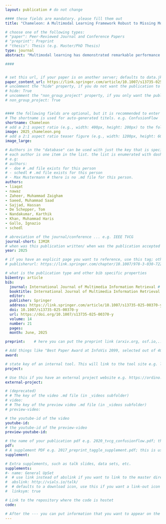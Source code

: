 ```yaml
---
layout: publication # do not change

#### these fields are mandatory. please fill them out
title: "Chameleon: A Multimodal Learning Framework Robust to Missing Modalities" # title of your publication 

# choose one of the following types:
# "paper": Peer-Reviewed Journal and Conference Papers
# "preprint": Preprint
# "thesis": Thesis (e.g. Master/PhD Thesis)
type: journal
abstract: "Multimodal learning has demonstrated remarkable performance improvements over unimodal architectures. However, multimodal learning methods often exhibit deteriorated performances if one or more modalities are missing. This may be attributed to the commonly used multi-branch design containing modality-specific components, making such approaches reliant on the availability of a complete set of modalities. In this work, we propose a robust multimodal learning framework, Chameleon, that adapts a common-space visual learning network to align all input modalities. To enable this, we present the unification of input modalities into one format by encoding any non-visual modality into visual representations thus making it robust to missing modalities. Extensive experiments are performed on multimodal classification task using four textual-visual (Hateful Memes, UPMC Food-101, MM-IMDb, and Ferramenta) and two audio-visual (avMNIST, VoxCeleb) datasets. Chameleon not only achieves superior performance when all modalities are present at train/test time but also demonstrates notable resilience in the case of missing modalities." # insert the abstract of your publication between the quotes; you can use html e.g. to make links (<a></a>) or generate bold (<b></b>) etc. text 

####


# set this url, if your paper is on another server; defaults to data.jku-vds-lab.at
paper_content_url: https://link.springer.com/article/10.1007/s13735-025-00370-y
# uncomment the "hide" property, if you do not want the publication to be displayed on the website (usually you don't need this)
# hide: True
# uncomment the "non_group_project" property, if you only want the publication to be displayed on your personal page (i.e. publications where you contributed, but does not have anything to do with the Vis Group e.g. Master Thesis,...)
# non_group_project: True


#### the following fields are optional, but it is recommended to enter as much information as possible
# The shortname is used for auto-generated titels. e.g. ConfusionFlow
shortname: Chameleon
# add a 2:1 aspect ratio (e.g., width: 400px, height: 200px) to the folder /assets/images/papers/ e.g. 2020_tvcg_confusionflow.png
image: 2025_chameleon.png
# add a 2:1 aspect ratio teaser figure (e.g., width: 1200px, height: 600px) to the folder /assets/images/papers/ e.g. 2020_tvcg_confusionflow_teaser.png
image_large: 

# Authors in the "database" can be used with just the key that is specified in the corresponding .md file (usually it is the lastname in lower case e.g. doe). Authors that do not have an individual page here should be stated with their full name (e.g. John Doe)
# each author is one item in the list. the list is enumerated with dashes ("-")
# e.g:
# authors:
# - doe # .md file exists for this person
# - schedl # .md file exists for this person
# - Max Mustermann # there is no .md file for this person.
authors:
- liaqat
- nawaz
- Zaheer, Muhammad Zaigham 
- Saeed, Muhammad Saad 
- Sajjad, Hassan 
- De Schepper, Tom 
- Nandakumar, Karthik 
- Khan, Muhammad Haris 
- Gallo, Ignazio 
- schedl

# abreviation of the journal/conference ... e.g. IEEE TVCG
journal-short: IJMIR
# when was this publication written/ when was the publication accepted (e.g. 2020)
year: 2025

# if you have an explicit page you want to reference, use this tag; otherwise it will be generated from your doi
# publisherurl: https://link.springer.com/chapter/10.1007/978-3-030-72240-1_60 # add link to publisher page of your publication

# what is the publication type and other bib specific properties
bibentry: article
bib:
  journal: International Journal of Multimedia Information Retrieval # e.g. IEEE Transactions on Visualization and Computer Graphics (to appear)
  booktitle: International Journal of Multimedia Information Retrieval
  editor: 
  publisher: Springer
  address: https://link.springer.com/article/10.1007/s13735-025-00370-y
  doi: 10.1007/s13735-025-00370-y	
  url: https://doi.org/10.1007/s13735-025-00370-y
  volume: 14
  number: 21
  pages: 
  month: June, 2025

preprint:	 # here you can put the preprint link (arxiv.org, osf.io,...) e.g. https://arxiv.org/abs/1910.00969

# Add things like "Best Paper Award at InfoVis 2099, selected out of 4000 submissions"
award:

# state key of an internal tool. This will link to the tool site e.g. lineup (usually not needed)
project: 

# Use this if you have an external project website e.g. https://ordino.caleydoapp.org/
external-project: 

# (deprecated)
# # The key of the video .md file (in _videos subfolder)
# video: 
# # The key of the preview video .md file (in _videos subfolder)
# preview-video:

# the youtube-id of the video
youtube-id:
# the youtube-id of the preview-video
preview-youtube-id: 

# the name of your publication pdf e.g. 2020_tvcg_confusionflow.pdf; this is usually uploaded to the caleydo aws server
pdf: 
# A supplement PDF e.g. 2017_preprint_taggle_supplement.pdf; this is usually uploaded to the caleydo aws server
supplement: 

# Extra supplements, such as talk slides, data sets, etc.
supplements:
#- name: General UpSet
#  # use link instead of abslink if you want to link to the master directory
#  abslink: http://vials.io/talk/
#  # defaults to a download icon, use this if you want a link-out icon
#  linksym: true

# Link to the repository where the code is hostet
code:

# After the --- you can put information that you want to appear on the website using markdown formatting or HTML. A good example are acknowledgements, extra references, an erratum, etc.
---
```

